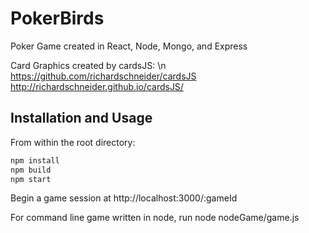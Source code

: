 # PokerBirds

Poker Game created in React, Node, Mongo, and Express

Card Graphics created by cardsJS: \n
https://github.com/richardschneider/cardsJS
http://richardschneider.github.io/cardsJS/

## Installation and Usage

From within the root directory:

```sh
npm install
npm build
npm start
```

Begin a game session at http://localhost:3000/:gameId

For command line game written in node, run node nodeGame/game.js
